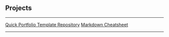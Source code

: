 ## Projects

---

[Quick Portfolio Template Repository](https://github.com/terminallycurious8080/quick-portfolio)
[Markdown Cheatsheet](pdf/markdown_cheatsheet.pdf)

---
